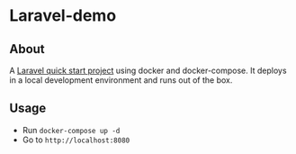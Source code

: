 # Laravel-demo
## About
A [Laravel quick start project](https://github.com/laravel/quickstart-basic) using docker and docker-compose. It deploys in a local development environment and runs out of the box.

## Usage
- Run ```docker-compose up -d```
- Go to ```http://localhost:8080```
